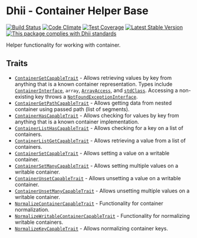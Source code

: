# Dhii - Container Helper Base

[![Build Status](https://travis-ci.org/Dhii/container-helper-base.svg?branch=develop)](https://travis-ci.org/Dhii/container-helper-base)
[![Code Climate](https://codeclimate.com/github/Dhii/container-helper-base/badges/gpa.svg)](https://codeclimate.com/github/Dhii/container-helper-base)
[![Test Coverage](https://codeclimate.com/github/Dhii/container-helper-base/badges/coverage.svg)](https://codeclimate.com/github/Dhii/container-helper-base/coverage)
[![Latest Stable Version](https://poser.pugx.org/dhii/container-helper-base/version)](https://packagist.org/packages/dhii/container-helper-base)
[![This package complies with Dhii standards](https://img.shields.io/badge/Dhii-Compliant-green.svg?style=flat-square)][Dhii]

Helper functionality for working with container.

## Traits
- [`ContainerGetCapableTrait`][ContainerGetCapableTrait] - Allows retrieving values by key from anything that is
a known container representation. Types include [`ContainerInterface`][ContainerInterface], `array`,
[`ArrayAccess`][ArrayAccess], and [`stdClass`][stdClass]. Accessing a non-existing key throws a
[`NotFoundExceptionInterface`][NotFoundExceptionInterface].
- [`ContainerGetPathCapableTrait`][ContainerGetPathCapableTrait] - Allows getting data from nested container using
passed path (list of segments).
- [`ContainerHasCapableTrait`][ContainerHasCapableTrait] - Allows checking for values by key from anything that is
a known container implementation.
- [`ContainerListHasCapableTrait`][ContainerListHasCapableTrait] - Allows checking for a key on a list of containers.
- [`ContainerListGetCapableTrait`][ContainerListGetCapableTrait] - Allows retrieving a value from a list of containers.
- [`ContainerSetCapableTrait`][ContainerSetCapableTrait] - Allows setting a value on a writable container.
- [`ContainerSetManyCapableTrait`][ContainerSetManyCapableTrait] - Allows setting multiple values on a writable container.
- [`ContainerUnsetCapableTrait`][ContainerUnsetCapableTrait] - Allows unsetting a value on a writable container.
- [`ContainerUnsetManyCapableTrait`][ContainerUnsetManyCapableTrait] - Allows unsetting multiple values on a writable container.
- [`NormalizeContainerCapableTrait`][NormalizeContainerCapableTrait] - Functionality for container normalization.
- [`NormalizeWritableContainerCapableTrait`][NormalizeWritableContainerCapableTrait] - Functionality for normalizing
writable containers.
- [`NormalizeKeyCapableTrait`][NormalizeKeyCapableTrait] - Allows normalizing container keys.

[Dhii]: https://github.com/Dhii/dhii

[ContainerGetCapableTrait]:                 src/ContainerGetCapableTrait.php
[ContainerGetPathCapableTrait]:             src/ContainerGetPathCapableTrait.php
[ContainerHasCapableTrait]:                 src/ContainerHasCapableTrait.php
[NormalizeContainerCapableTrait]:           src/NormalizeContainerCapableTrait.php
[NormalizeWritableContainerCapableTrait]:   src/NormalizeWritableContainerCapableTrait.php
[ContainerSetCapableTrait]:                 src/ContainerSetCapableTrait.php
[ContainerSetManyCapableTrait]:             src/ContainerSetManyCapableTrait.php
[ContainerUnsetCapableTrait]:               src/ContainerUnsetCapableTrait.php
[ContainerUnsetManyCapableTrait]:           src/ContainerUnsetManyCapableTrait.php
[NormalizeKeyCapableTrait]:                 src/NormalizeKeyCapableTrait.php
[ContainerListHasCapableTrait]:             src/ContainerListHasCapableTrait.php
[ContainerListGetCapableTrait]:             src/ContainerListGetCapableTrait.php

[ContainerInterface]:                       https://github.com/php-fig/container/blob/master/src/ContainerInterface.php
[NotFoundExceptionInterface]:               https://github.com/php-fig/container/blob/master/src/NotFoundExceptionInterface.php
[ArrayAccess]:                              http://php.net/manual/en/class.arrayaccess.php
[stdClass]:                                 http://php.net/manual/en/language.types.object.php#language.types.object.casting
